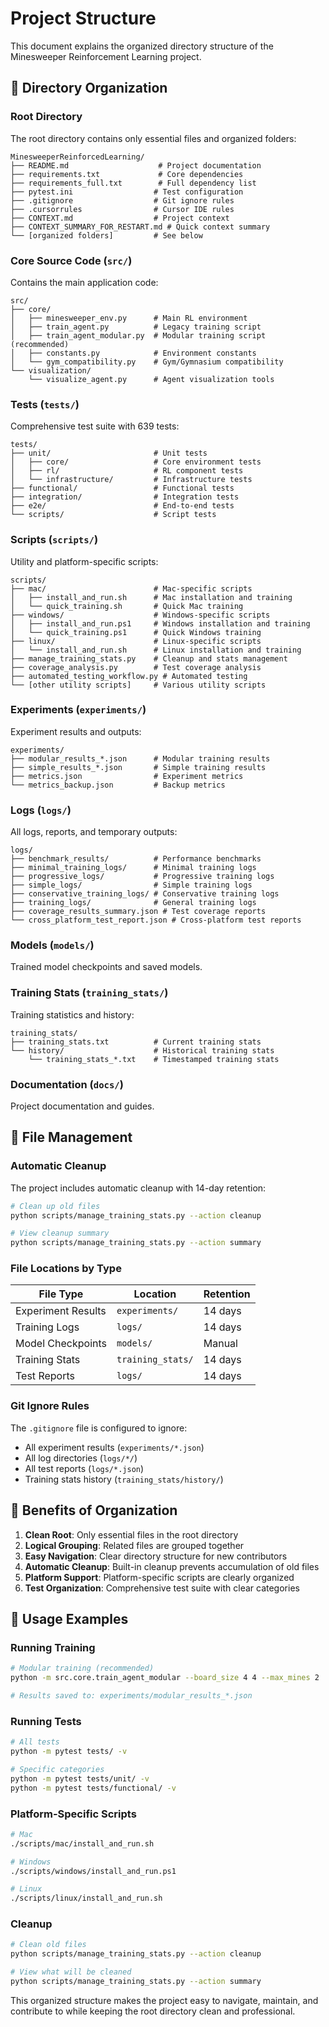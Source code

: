 # Project Structure

This document explains the organized directory structure of the Minesweeper Reinforcement Learning project.

## 📁 Directory Organization

### Root Directory
The root directory contains only essential files and organized folders:

```
MinesweeperReinforcedLearning/
├── README.md                    # Project documentation
├── requirements.txt             # Core dependencies
├── requirements_full.txt        # Full dependency list
├── pytest.ini                  # Test configuration
├── .gitignore                  # Git ignore rules
├── .cursorrules                # Cursor IDE rules
├── CONTEXT.md                  # Project context
├── CONTEXT_SUMMARY_FOR_RESTART.md # Quick context summary
└── [organized folders]         # See below
```

### Core Source Code (`src/`)
Contains the main application code:

```
src/
├── core/
│   ├── minesweeper_env.py      # Main RL environment
│   ├── train_agent.py          # Legacy training script
│   ├── train_agent_modular.py  # Modular training script (recommended)
│   ├── constants.py            # Environment constants
│   └── gym_compatibility.py    # Gym/Gymnasium compatibility
└── visualization/
    └── visualize_agent.py      # Agent visualization tools
```

### Tests (`tests/`)
Comprehensive test suite with 639 tests:

```
tests/
├── unit/                       # Unit tests
│   ├── core/                   # Core environment tests
│   ├── rl/                     # RL component tests
│   └── infrastructure/         # Infrastructure tests
├── functional/                 # Functional tests
├── integration/                # Integration tests
├── e2e/                        # End-to-end tests
└── scripts/                    # Script tests
```

### Scripts (`scripts/`)
Utility and platform-specific scripts:

```
scripts/
├── mac/                        # Mac-specific scripts
│   ├── install_and_run.sh      # Mac installation and training
│   └── quick_training.sh       # Quick Mac training
├── windows/                    # Windows-specific scripts
│   ├── install_and_run.ps1     # Windows installation and training
│   └── quick_training.ps1      # Quick Windows training
├── linux/                      # Linux-specific scripts
│   └── install_and_run.sh      # Linux installation and training
├── manage_training_stats.py    # Cleanup and stats management
├── coverage_analysis.py        # Test coverage analysis
├── automated_testing_workflow.py # Automated testing
└── [other utility scripts]     # Various utility scripts
```

### Experiments (`experiments/`)
Experiment results and outputs:

```
experiments/
├── modular_results_*.json      # Modular training results
├── simple_results_*.json       # Simple training results
├── metrics.json                # Experiment metrics
└── metrics_backup.json         # Backup metrics
```

### Logs (`logs/`)
All logs, reports, and temporary outputs:

```
logs/
├── benchmark_results/          # Performance benchmarks
├── minimal_training_logs/      # Minimal training logs
├── progressive_logs/           # Progressive training logs
├── simple_logs/                # Simple training logs
├── conservative_training_logs/ # Conservative training logs
├── training_logs/              # General training logs
├── coverage_results_summary.json # Test coverage reports
└── cross_platform_test_report.json # Cross-platform test reports
```

### Models (`models/`)
Trained model checkpoints and saved models.

### Training Stats (`training_stats/`)
Training statistics and history:

```
training_stats/
├── training_stats.txt          # Current training stats
└── history/                    # Historical training stats
    └── training_stats_*.txt    # Timestamped training stats
```

### Documentation (`docs/`)
Project documentation and guides.

## 🧹 File Management

### Automatic Cleanup
The project includes automatic cleanup with 14-day retention:

```bash
# Clean up old files
python scripts/manage_training_stats.py --action cleanup

# View cleanup summary
python scripts/manage_training_stats.py --action summary
```

### File Locations by Type

| File Type | Location | Retention |
|-----------|----------|-----------|
| Experiment Results | `experiments/` | 14 days |
| Training Logs | `logs/` | 14 days |
| Model Checkpoints | `models/` | Manual |
| Training Stats | `training_stats/` | 14 days |
| Test Reports | `logs/` | 14 days |

### Git Ignore Rules
The `.gitignore` file is configured to ignore:
- All experiment results (`experiments/*.json`)
- All log directories (`logs/*/`)
- All test reports (`logs/*.json`)
- Training stats history (`training_stats/history/`)

## 🚀 Benefits of Organization

1. **Clean Root**: Only essential files in the root directory
2. **Logical Grouping**: Related files are grouped together
3. **Easy Navigation**: Clear directory structure for new contributors
4. **Automatic Cleanup**: Built-in cleanup prevents accumulation of old files
5. **Platform Support**: Platform-specific scripts are clearly organized
6. **Test Organization**: Comprehensive test suite with clear categories

## 📝 Usage Examples

### Running Training
```bash
# Modular training (recommended)
python -m src.core.train_agent_modular --board_size 4 4 --max_mines 2

# Results saved to: experiments/modular_results_*.json
```

### Running Tests
```bash
# All tests
python -m pytest tests/ -v

# Specific categories
python -m pytest tests/unit/ -v
python -m pytest tests/functional/ -v
```

### Platform-Specific Scripts
```bash
# Mac
./scripts/mac/install_and_run.sh

# Windows
./scripts/windows/install_and_run.ps1

# Linux
./scripts/linux/install_and_run.sh
```

### Cleanup
```bash
# Clean old files
python scripts/manage_training_stats.py --action cleanup

# View what will be cleaned
python scripts/manage_training_stats.py --action summary
```

This organized structure makes the project easy to navigate, maintain, and contribute to while keeping the root directory clean and professional. 